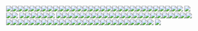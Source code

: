 <img src="https://64.media.tumblr.com/61ed3656fea17774678e6d10b0280f81/68aa877d24820849-6a/s100x200/31089fe968cdeb103c673225e7efa4584903e60b.gifv"/><img src="https://64.media.tumblr.com/ba42e2b332de9a387d8e016df1a7189e/764cdae59382678a-90/s100x200/448db51cf03d66de6e35390f638108f4dbba00d9.gifv"/><img src="https://64.media.tumblr.com/e297e1f028613691a07c060d96436152/8301d3197e723050-70/s100x200/7dc43d9b1836f261b4eeb740554482b3e576bee1.pnj"/><img src="https://autism.crd.co/assets/images/gallery05/364bbefc.png?v=a2781ae8"/><img src="https://64.media.tumblr.com/fb1e4bc05621bc3feddb3d176bc65aa0/90f22661a7e71953-ee/s100x200/1e6e06f1eed4e2e30808a438657437cbfaa5d85e.gifv"/><img src="https://64.media.tumblr.com/e07f3d925107352ba227a444d408a49d/92e6d06baabedd48-e5/s100x200/744bfb42908e9a395b74db629c8e9969c984ac61.gifv"/><img src="https://64.media.tumblr.com/eea5ff17b2fa0bebe599cea6e0baf549/aec4fb209251950c-a7/s100x200/465460c784d9d5752476acfa95728c507fca5035.pnj"/><img src="https://64.media.tumblr.com/ea97bf1064ec281149ccebdd00ba99b7/aec4fb209251950c-db/s100x200/eb91bbebee577bd920e3b08a01db9f1733188292.pnj"/><img src="https://autism.crd.co/assets/images/gallery05/4fb14757.gif?v=a2781ae8"/><img src="https://64.media.tumblr.com/3bb112dff00ffa47298e61f5aac3ac77/89a4e72e80cb9b59-60/s100x200/af2604b0c64e3d8b9779477aeb2d18deed42877e.pnj"/><img src="https://hauntedmansion.crd.co/assets/images/gallery08/0dae6eaa.png?v=a667f7c4"/><img src="https://64.media.tumblr.com/33040e38bb0d60d7ab6e1e664560b2a7/2b2b6411073cf107-dc/s100x200/a8e7785b1b46c146bf0a4e6098227f2fc0c9954b.gifv"/><img src="https://64.media.tumblr.com/398e39b5d33ccf068a036e46b55ea935/8a8430baa7b89e97-a0/s100x200/4c851352f2c9d7ff93a9bffda25839bd7bd5cbd9.gifv"/><img src="https://64.media.tumblr.com/c414757238ca457ddfe2230d4b7da002/7d2e6e718dc66141-96/s100x200/cdf2441618bf6cfaf084f42d0f58ef11fb9d6bf9.gifv"/><img src="https://64.media.tumblr.com/2fffaae8fb31a6af3a7c8e1c4fb8dd03/9328aa9bfd3300b0-4c/s100x200/73e14be3051c1e24ced491ecff05fa7ede30caf2.gifv"/><img src="https://64.media.tumblr.com/00e1dd79720787f0d6508e94969f5920/9328aa9bfd3300b0-18/s100x200/1b2d4356a9fdb8547171b7e2fbb06ffcb1f002e4.pnj"/><img src="https://64.media.tumblr.com/6894dcc22e0a79ca5037f5298a3100c3/2b2b6411073cf107-2c/s100x200/9b7ea082a4256bd13ae2ef3c8d93a1f62c3e9a75.pnj"/>![](https://64.media.tumblr.com/d053adf650110e630424e5a19a823dfb/d5b6ab5f32e487ee-e5/s100x200/7a7beb140649619bd2f2b04f39d7a1ffca980445.pnj)<img src="https://hauntedmansion.crd.co/assets/images/gallery08/04e1388f.png?v=a667f7c4"/><img src="https://64.media.tumblr.com/070684e21027fed3cf2729dc70eb5804/59abcfb68ae4c4f8-61/s100x200/fdb57f87689dac9ed9a045394ec49f11bb237ab2.pnj"/><img src="https://64.media.tumblr.com/530b2e89bf0a8e35a521a8e5b66df286/67ff67bc4efaaa5a-41/s100x200/93c62c1dca3923def36ce80f935f89e13d5db237.gifv"/><img src="https://64.media.tumblr.com/522caa4f079fc1130dca421771907420/884eea48d188fc7b-12/s100x200/1be4f6bef86c40a8b6ff05187f2d55ddea441d2d.pnj"/><img src="https://64.media.tumblr.com/2255b4830abed444fc88f21b1b262edc/884eea48d188fc7b-24/s100x200/107402511a16b0ad9848910190c9e8bd6d77871c.pnj"/><img src="https://64.media.tumblr.com/a2acf774789a7b0a0ca94360ee5c5c7c/884eea48d188fc7b-55/s100x200/add6499a56e9fa1accd7c02225fac096db19eb06.pnj"/><img src="https://64.media.tumblr.com/6b52627c0d7acccf72d822cd3845a713/884eea48d188fc7b-a5/s100x200/bb4b521bcf7577b88a08ab88d5dc9f41514d3cb2.pnj"/><img src="https://64.media.tumblr.com/b215094543b0bcaa676d94ca6494fdd7/985e505892f87bca-79/s250x400/c0e1eb8f1173cbdbc7c52bc06f6e321268ab5eef.pnj"/><img src="https://64.media.tumblr.com/a4d383f2dd4b4fb820082d9bd527ebd4/f06d09507e506cb1-c6/s100x200/45ef4769a6ea28543c1a63c2b774d3f8432ec95b.pnj"/><img src="https://64.media.tumblr.com/e332460d2d6c643842e1b5c87a4c0c2c/tumblr_pp0lbsxj7T1x5nmako3_100.pnj"/><img src="https://hauntedmansion.crd.co/assets/images/gallery08/7839f166.gif?v=a667f7c4"/><img src="https://hauntedmansion.crd.co/assets/images/gallery08/c0c9503a.png?v=a667f7c4"/> <img src="https://64.media.tumblr.com/48eddd33be41c7a74fb77f3fbce6704e/e16d9c3fd8438e13-67/s100x200/fb60e50a02384caf95f1a253edc57f7ccf4ade27.pnj"/><img src="https://64.media.tumblr.com/9245a15dad34f3b6bd5179908407ec73/e16d9c3fd8438e13-af/s100x200/ccf910778204ed13b524dc4db741a009fb08e47c.jpg"/><img src="https://hauntedmansion.crd.co/assets/images/gallery11/051f0d9f.gif?v=a667f7c4"/> <img src="https://i1.glitter-graphics.org/pub/705/705591ut0li6jmah.gif"/><img src="https://64.media.tumblr.com/004dd464a523c48b091ffdc1ddc47ad3/fbd78c00206bcb28-e8/s100x200/16695d758698b978f30bfbaad575d133a7c74c5e.gifv"/><img src="https://64.media.tumblr.com/3596a64d31ed911cd25ec23e8cf91956/fbd78c00206bcb28-c1/s100x200/d2c1dff5b891a233065cb79cb69ff5a847587ae8.gifv"/><img src="https://64.media.tumblr.com/3fa1b520eb4c25ba8bb8cb3096f471c3/fbd78c00206bcb28-20/s100x200/99dc12e0073c653e09d87136ff21985ccf78c489.gifv"/><img src="https://64.media.tumblr.com/162b6b3c8996dca1dd37c65d8d2c35db/ee5fc417313dd853-a2/s400x600/ba5da6c11b4c49f9df4cf8ef912d196f3ef1f97a.gifv"/><img src="https://i1.glitter-graphics.org/pub/252/252731rd2czu7vk5.gif"/> <img src="https://i4.glitter-graphics.org/pub/933/933654mc7gmolv6m.gif"/><img src="https://64.media.tumblr.com/2e0f295bea9a60b3c527fb139c63dd38/b4f54c7f92bc9f3b-a2/s250x400/243f7a20bb898bfa329fca7808ee16d167cec810.gifv"/><img src="https://64.media.tumblr.com/4e094d2f84b8615c762bc2e53e9fec41/b4f54c7f92bc9f3b-08/s250x400/eaa71f37022f18fd0645effc44a639a3eee54212.gifv"/><img src="https://64.media.tumblr.com/e25fa233943b42bd6aa2dcbf6bd412a5/c58ffeeed7c48b79-5b/s250x400/da535f7b445769531a4311116055a6def2648ab4.gifv"/><img src="https://64.media.tumblr.com/89b7770159956cff30962ae25488f78e/c58ffeeed7c48b79-05/s250x400/8f304cad401e453e0ca07f77674d3a0056b3efc3.gifv"><img src="https://64.media.tumblr.com/8fb44ce80fa739957c2faf86b7757821/c58ffeeed7c48b79-ea/s250x400/1d6cfd49aa0a29c36577058158eac832f171aea2.gifv"/><img src="https://64.media.tumblr.com/9e370f8a7308e3584e3cf16b746bc290/c58ffeeed7c48b79-83/s250x400/ab9b6356e6b6f3ca914bb1f4dcc7bec6511304eb.gifv"/><img src="https://64.media.tumblr.com/02465a3cf8f76f303bc63b2589fc4694/c58ffeeed7c48b79-13/s250x400/00ff5f752a0e0ad5667ba6872e8be9fb75567bfe.gifv"/><img src="https://64.media.tumblr.com/d3e5d383647eb78244e0a80b5b2645d9/c58ffeeed7c48b79-15/s250x400/380de5a356790bf25b77f4c94b7a5625e27578e6.gifv"/><img src="https://64.media.tumblr.com/a98e90cd97cc0008f94de059306edd41/82c7bfdc62327ac3-11/s250x400/bb1d269b5483c158357fa5488789ec24f553af2f.gifv"/><img src="https://64.media.tumblr.com/fa1ac11d528d45598d1031dddd038c53/82c7bfdc62327ac3-fd/s250x400/42eda674deaa1dcd84ce5d78f21ef571dfeca446.gifv"/><img src="https://64.media.tumblr.com/27a99f6de0164141fe00d0791212face/82c7bfdc62327ac3-9b/s250x400/9eab3838a8b63860c9e41a934d52326d6d26b9b4.gifv"/><img src="https://64.media.tumblr.com/2fb04496ee7197e1ed25c2081bbb454b/82c7bfdc62327ac3-3b/s250x400/96f48d8b8c41845fcbf7cddcd9304ec45abfa5bf.gifv"/><img src="https://64.media.tumblr.com/f2934677f97ca8833bf0425043e86038/82c7bfdc62327ac3-0e/s250x400/c538106ea0d9fae63b395da9accf5e6acbd772b0.gifv"/><img src="https://64.media.tumblr.com/ec29ad61f153896544cc2804eae88122/2a77b2f794b846a0-5f/s250x400/0e81e4e287f00a1384a34826966a420892b95862.gifv"/><img src="https://64.media.tumblr.com/113217b9868a03acd40b4e6c11aa0912/41fdd022e8e871bb-02/s250x400/58e4abd7d12242c3bdeb756085d8605b5910bfef.gifv"/><img src="https://64.media.tumblr.com/548fd0bdaf91a9cb1091aa3e58d9e9d4/41fdd022e8e871bb-9e/s250x400/21ac79406422d57968ba3d16ae9c2d77dc72f5db.gifv"/><img src="https://64.media.tumblr.com/00ad83aeee9e6919ca13df2b8dddb0b3/41fdd022e8e871bb-03/s250x400/73de1717058fb738338a3fc76f7f83459c02aa91.gifv"/><img src="https://64.media.tumblr.com/ebb0ff79eb80cc1dd98a311482ab4a15/41fdd022e8e871bb-ce/s250x400/7a59de218f788ee00d5a21ad689f648f595f2cef.gifv"/><img src="https://64.media.tumblr.com/3c96bbbdbcdc440cc19818ca64784168/41fdd022e8e871bb-58/s250x400/a8df8005fe6089b1c937f858ff761dce94d3732e.gifv"/><img src="https://64.media.tumblr.com/5d167f0dcb82ffe0513edaca0fbd3a20/41fdd022e8e871bb-26/s250x400/e2c462bb89bea5d70d9981344655676320263e24.gifv"/><img src="https://64.media.tumblr.com/b5eef6d104cbf13375beb7623955c85b/41fdd022e8e871bb-64/s250x400/96bd502874a5ca2457ef0ab90a5636cae5d72249.gifv"/><img src="https://64.media.tumblr.com/93cfda30f9a0c9f58538d28c31430be3/41fdd022e8e871bb-59/s250x400/91c3c1d3557d77fda4cd8d9d7b5f49658cd1b8b1.gifv"/><img src="https://64.media.tumblr.com/c80e6eb58a0862a4bd6897aef67f62cc/74994a96f807d157-f9/s250x400/9acbabe62217441e833744b928610f53a463d546.gifv"/><img src="https://64.media.tumblr.com/70e3cfcbdebaefd04e9586561e341830/c0b7426e405d72eb-ec/s250x400/5f2e3b34ad933a54c410f443773e0938c3ccdbfb.gifv"/><img src="https://64.media.tumblr.com/5c3af791cfe6d1d14d33fbdcd3b25f96/05b41ecd94e959ed-5c/s250x400/4c25a0baa88e6a3b87881ae7e688db367caee3e4.gifv"/><img src="https://64.media.tumblr.com/7bca7fe3c5056bc5780624463058c35c/0ba30760c2048f65-00/s250x400/308bad70fc1837358e6be56510fc801a6841aa28.gifv"/><img src="https://64.media.tumblr.com/e2dfcb3d1a660c7cda4d9a421c01ce54/0a2582cca8bf46da-72/s250x400/f45acc2d60aabf134972fe41c345a888b4ca29fb.gifv"/><img src="https://64.media.tumblr.com/27655e09ff418b1d6a7548b0c627f441/3a32de74bd22f5d6-77/s250x400/120005a3af174316f27bf4ec7f34cf4b388efd2c.gifv"/><img src="https://64.media.tumblr.com/09c416ed25f5c2886f1d5aa8772fbc14/5236571abd779e3a-67/s250x400/199c4e575b77e3d6d085e3059b433818fe926659.gifv"/><img src="https://64.media.tumblr.com/95aca439469a747b3420e70ffdc7b5e2/4be23a7da10acc3b-dc/s250x400/fff6aa5ff629b9cc4e619c1a9119beab59c80876.gifv"/><img src="https://64.media.tumblr.com/96e875bd0f1881c9737a4d6c029e1b38/b4f54c7f92bc9f3b-b3/s250x400/d1e330ba4027cae2cae9128bf1208a95f5338429.gifv"/><img src="https://64.media.tumblr.com/536e41f5a69200decafc58b717b8390d/b4f54c7f92bc9f3b-f8/s250x400/80494b21ee27d24ae65033a19d8661ef70f03874.gifv"/><img src="https://64.media.tumblr.com/0aad5de322564ad3aa29bdf8c9d3e369/b4f54c7f92bc9f3b-93/s250x400/8cf400fa13a3bb77336003404131c6c0ffcc00a8.gifv"/><img src="https://64.media.tumblr.com/81813b3394e096bb70448e71ec20b691/b4f54c7f92bc9f3b-b7/s250x400/eac4c23b3c3a070583a1040e08305833944a44bf.gifv"/><img src="https://64.media.tumblr.com/9f13b21c97e084ad64bea1367b8bb3d2/b4f54c7f92bc9f3b-bb/s250x400/817bdd016480daec13700e86508b73972d17fa5f.gifv"/><img src="https://64.media.tumblr.com/e7925048eae6d07ab66a106b0eb46c16/bd185b5560e6e914-2e/s250x400/dbc610f07ff937fc227f3a576e2b7d7591a385b8.gifv"/><img src="https://64.media.tumblr.com/34b72daed3a9fbbe974c2a6c12a6bf8f/567275f7ff399e52-31/s250x400/f8bf93e8b026714c5b4a6ec7f2d9fdee560527cb.gifv"/><img src="https://64.media.tumblr.com/f6b018fba75a0c36f380d2c6512f904b/567275f7ff399e52-ac/s250x400/d337a7e9e2248ef606dad9d5ac099daed809b2ef.gifv"/><img src="https://64.media.tumblr.com/c1f09e768b87a0f377535210d210e950/fbd78c00206bcb28-80/s250x400/1226e8fa7a072dd98ba69d95c46f052db8bc23ae.gifv"/><img src="https://64.media.tumblr.com/689063fce2fdffd85a83e8e0d7e0218d/19931ae214ee55d0-57/s250x400/a3b8cfa135a2d98928a8730521d5d22810dd8571.gifv"/><img src="https://64.media.tumblr.com/401c0d02a2fd10549c903e2ef6a7ee55/2a77b2f794b846a0-8c/s250x400/e098155268f1c9faa330ebdf6ec48b3771776f22.gifv"/><img src="https://64.media.tumblr.com/fbfa9c0bff07edbac7780d6804db032b/185c5d7d9c8da495-f6/s250x400/25d1aff9a42342da29191c6568dc3d313ad68204.gifv"/><img src="https://64.media.tumblr.com/c5dabfe4d726c0cbeb02414d6c014904/e540d9ab8f5bb68c-7f/s250x400/33673d54c487c831f2820d62d838ce49c443847a.gifv"/><img src="https://64.media.tumblr.com/fa6ab7ad4a1421e76bbdd90e7c3b716a/3468d393c0aae127-f0/s250x400/74af8b0885ef89327590fa7f5f17b1083c5b3d8a.gifv"/><img src="https://64.media.tumblr.com/8c2ba46f9d3b9c4c494577d61ceb379d/fc7cf4d91f500c0c-03/s250x400/411e1ed42f7baba07bfc51c1d91519f581b7c867.gifv"/>![](https://64.media.tumblr.com/241925ba25fe1048836ed821ec20a87e/d7cc8f02baea557e-fe/s250x400/2dc6e0013e9800cfc33ef258a4e29c7012d2bd5b.gifv)![](https://64.media.tumblr.com/f4ea9de84845e8ab986f674a60653380/d7cc8f02baea557e-4d/s250x400/7a7a7596ffcb1fb851f61b29ec6129eaaf25fec4.gifv) <img src="https://64.media.tumblr.com/73160aeb9fa331be721de001e9844713/891ddb6fab05f3d7-54/s250x400/aea3c92325dacb3780990c4bf02686b0157e9ffe.gifv"/>
